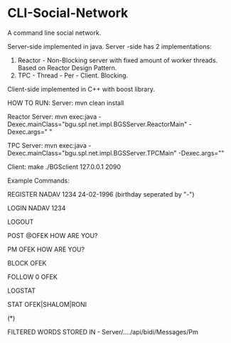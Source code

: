 # CLI-Social-Network

A command line social network.

Server-side implemented in java.
Server -side has 2 implementations:
1) Reactor - Non-Blocking server with fixed amount of worker threads. Based on Reactor Design Pattern.
2) TPC - Thread - Per - Client. Blocking.

Client-side implemented in C++ with boost library.

HOW TO RUN:
Server:
mvn clean install

Reactor Server: mvn exec:java -Dexec.mainClass="bgu.spl.net.impl.BGSServer.ReactorMain" -Dexec.args="<port> <num of threads>"

TPC Server: mvn exec:java -Dexec.mainClass="bgu.spl.net.impl.BGSServer.TPCMain" -Dexec.args="<port>"

Client:
make
./BGSclient 127.0.0.1 2090

Example Commands:

REGISTER NADAV 1234 24-02-1996
(birthday seperated by "-")

LOGIN NADAV 1234

LOGOUT

POST @OFEK HOW ARE YOU?

PM OFEK HOW ARE YOU?

BLOCK OFEK

FOLLOW 0 OFEK 

LOGSTAT

STAT OFEK|SHALOM|RONI



(*)

FILTERED WORDS STORED IN - Server/..../api/bidi/Messages/Pm
